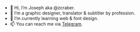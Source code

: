 - 👋 Hi, I’m Joseph aka @zcraber.
- 🎨 I’m a graphic designer, translator & subtitler by profession.
- 🌱 I’m currently learning web & font design.
- 📫 You can reach me via <a href="https://t.me/josephvm">Telegram</a>.

<!---
zcraber/zcraber is a ✨ special ✨ repository because its `README.md` (this file) appears on your GitHub profile.
You can click the Preview link to take a look at your changes.
--->
